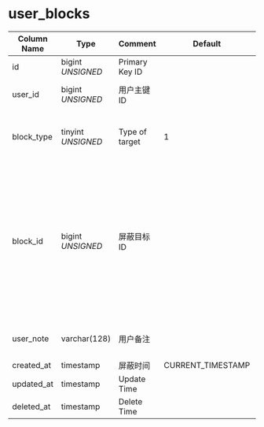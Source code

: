 # user_blocks

| Column Name | Type | Comment | Default | Null | Remark |
| --- | --- | --- | --- | --- | --- |
| id | bigint *UNSIGNED* | Primary Key ID |  | NO | Auto Increment |
| user_id | bigint *UNSIGNED* | 用户主键 ID |  | NO | Related field [users->id](users.md) |
| block_type | tinyint *UNSIGNED* | Type of target | 1 | NO | 1.User / 2.Group / 3.Hashtag / 4.Post / 5.Comment |
| block_id | bigint *UNSIGNED* | 屏蔽目标 ID |  | NO | 1.Related field `users->id`<br>2.Related field `groups->id`<br>3.Related field `hashtags->id`<br>4.Related field `posts->id`<br>5.Related field `comments->id` |
| user_note | varchar(128) | 用户备注 |  | YES | 用户对 follow 的对象进行备注 |
| created_at | timestamp | 屏蔽时间 | CURRENT_TIMESTAMP | NO |  |
| updated_at | timestamp | Update Time |  | YES |  |
| deleted_at | timestamp | Delete Time |  | YES |  |